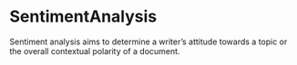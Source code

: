 # SentimentAnalysis
Sentiment analysis aims to determine a writer’s attitude towards a topic or the overall contextual polarity of a document.
